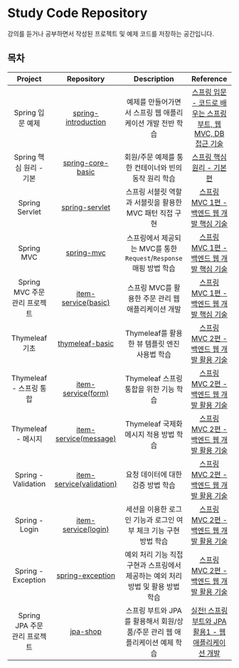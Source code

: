 # Study Code Repository

강의를 듣거나 공부하면서 작성된 프로젝트 및 예제 코드를 저장하는 공간입니다.

## 목차

|        Project        |                                     Repository                                      |                   Description                    |                                        Reference                                         |
|:---------------------:|:-----------------------------------------------------------------------------------:|:------------------------------------------------:|:----------------------------------------------------------------------------------------:|
|     Spring 입문 예제      |  [spring-introduction](https://hyoguoo@github.com/hyoguoo/spring-introduction.git)  |         예제를 만들어가면서 스프링 웹 애플리케이션 개발 전반 학습         | [스프링 입문 - 코드로 배우는 스프링 부트, 웹 MVC, DB 접근 기술](https://www.inflearn.com/course/스프링-입문-스프링부트) |
|   Spring 핵심 원리 - 기본   |    [spring-core-basic](https://hyoguoo@github.com/hyoguoo/spring-core-basic.git)    |          회원/주문 예제를 통한 컨테이너와 빈의 동작 원리 학습          |             [스프링 핵심 원리 - 기본편](https://www.inflearn.com/course/스프링-핵심-원리-기본편)             |
|    Spring Servlet     |       [spring-servlet](https://hyoguoo@github.com/hyoguoo/spring-servlet.git)       |        스프링 서블릿 역할과 서블릿을 활용한 MVC 패턴 직접 구현         |         [스프링 MVC 1편 - 백엔드 웹 개발 핵심 기술](https://www.inflearn.com/course/스프링-mvc-1)         |
|      Spring MVC       |           [spring-mvc](https://hyoguoo@github.com/hyoguoo/spring-mvc.git)           | 스프링에서 제공되는 MVC를 통한 `Request`/`Response` 매핑 방법 학습 |         [스프링 MVC 1편 - 백엔드 웹 개발 핵심 기술](https://www.inflearn.com/course/스프링-mvc-1)         |
| Spring MVC 주문 관리 프로젝트 |      [item-service(basic)](https://github.com/hyoguoo/item-service/tree/basic)      |          스프링 MVC를 활용한 주문 관리 웹 애플리케이션 개발          |         [스프링 MVC 1편 - 백엔드 웹 개발 핵심 기술](https://www.inflearn.com/course/스프링-mvc-1)         |
|     Thymeleaf 기초      |      [thymeleaf-basic](https://hyoguoo@github.com/hyoguoo/thymeleaf-basic.git)      |          Thymeleaf를 활용한 뷰 템플릿 엔진 사용법 학습          |         [스프링 MVC 2편 - 백엔드 웹 개발 활용 기술](https://www.inflearn.com/course/스프링-mvc-2)         |
|  Thymeleaf - 스프링 통합   |       [item-service(form)](https://github.com/hyoguoo/item-service/tree/form)       |            Thymeleaf 스프링 통합을 위한 기능 학습            |         [스프링 MVC 2편 - 백엔드 웹 개발 활용 기술](https://www.inflearn.com/course/스프링-mvc-2)         |
|    Thymeleaf - 메시지    |    [item-service(message)](https://github.com/hyoguoo/item-service/tree/message)    |            Thymeleaf 국제화 메시지 적용 방법 학습            |         [스프링 MVC 2편 - 백엔드 웹 개발 활용 기술](https://www.inflearn.com/course/스프링-mvc-2)         |
|  Spring - Validation  | [item-service(validation)](https://github.com/hyoguoo/item-service/tree/validation) |               요청 데이터에 대한 검증 방법 학습                |         [스프링 MVC 2편 - 백엔드 웹 개발 활용 기술](https://www.inflearn.com/course/스프링-mvc-2)         |
|    Spring - Login     |      [item-service(login)](https://github.com/hyoguoo/item-service/tree/login)      |      세션을 이용한 로그인 기능과 로그인 여부 체크 기능 구현 방법 학습       |         [스프링 MVC 2편 - 백엔드 웹 개발 활용 기술](https://www.inflearn.com/course/스프링-mvc-2)         |
|  Spring - Exception   |     [spring-exception](https://hyoguoo@github.com/hyoguoo/spring-exception.git)     |  예외 처리 기능 직접 구현과 스프링에서 제공하는 예외 처리 방법 및 활용 방법 학습  |         [스프링 MVC 2편 - 백엔드 웹 개발 활용 기술](https://www.inflearn.com/course/스프링-mvc-2)         |
| Spring JPA 주문 관리 프로젝트 |            [jpa-shop]( https://hyoguoo@github.com/hyoguoo/jpa-shop.git)             |   스프링 부트와 JPA를 활용해서 회원/상품/주문 관리 웹 애플리케이션 예제 학습   |   [실전! 스프링 부트와 JPA 활용1 - 웹 애플리케이션 개발](https://www.inflearn.com/course/스프링부트-JPA-활용-1)    |
